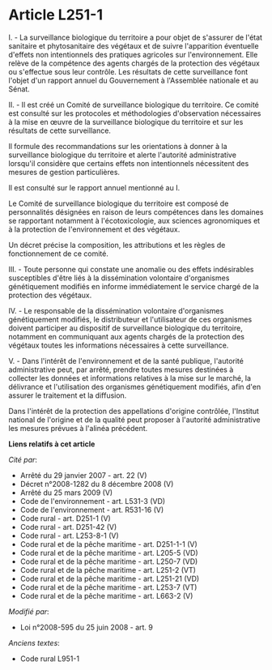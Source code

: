 # Article L251-1

I. - La surveillance biologique du territoire a pour objet de s'assurer de l'état sanitaire et phytosanitaire des végétaux et
de suivre l'apparition éventuelle d'effets non intentionnels des pratiques agricoles sur l'environnement. Elle relève de la
compétence des agents chargés de la protection des végétaux ou s'effectue sous leur contrôle. Les résultats de cette
surveillance font l'objet d'un rapport annuel du Gouvernement à l'Assemblée nationale et au Sénat. 

II. - Il est créé un Comité de surveillance biologique du territoire. Ce comité est consulté sur les protocoles et
méthodologies d'observation nécessaires à la mise en œuvre de la surveillance biologique du territoire et sur les résultats
de cette surveillance. 

Il formule des recommandations sur les orientations à donner à la surveillance biologique du territoire et alerte l'autorité
administrative lorsqu'il considère que certains effets non intentionnels nécessitent des mesures de gestion particulières. 

Il est consulté sur le rapport annuel mentionné au I. 

Le Comité de surveillance biologique du territoire est composé de personnalités désignées en raison de leurs compétences dans
les domaines se rapportant notamment à l'écotoxicologie, aux sciences agronomiques et à la protection de l'environnement et
des végétaux. 

Un décret précise la composition, les attributions et les règles de fonctionnement de ce comité. 

III. - Toute personne qui constate une anomalie ou des effets indésirables susceptibles d'être liés à la dissémination
volontaire d'organismes génétiquement modifiés en informe immédiatement le service chargé de la protection des végétaux.

IV. - Le responsable de la dissémination volontaire d'organismes génétiquement modifiés, le distributeur et l'utilisateur de
ces organismes doivent participer au dispositif de surveillance biologique du territoire, notamment en communiquant aux
agents chargés de la protection des végétaux toutes les informations nécessaires à cette surveillance. 

V. - Dans l'intérêt de l'environnement et de la santé publique, l'autorité administrative peut, par arrêté, prendre toutes
mesures destinées à collecter les données et informations relatives à la mise sur le marché, la délivrance et l'utilisation
des organismes génétiquement modifiés, afin d'en assurer le traitement et la diffusion. 

Dans l'intérêt de la protection des appellations d'origine contrôlée, l'Institut national de l'origine et de la qualité peut
proposer à l'autorité administrative les mesures prévues à l'alinéa précédent.

**Liens relatifs à cet article**

_Cité par_:

  - Arrêté du 29 janvier 2007 - art. 22 (V)
  - Décret n°2008-1282 du 8 décembre 2008 (V)
  - Arrêté du 25 mars 2009 (V)
  - Code de l'environnement - art. L531-3 (VD)
  - Code de l'environnement - art. R531-16 (V)
  - Code rural - art. D251-1 (V)
  - Code rural - art. D251-42 (V)
  - Code rural - art. L253-8-1 (V)
  - Code rural et de la pêche maritime - art. D251-1-1 (V)
  - Code rural et de la pêche maritime - art. L205-5 (VD)
  - Code rural et de la pêche maritime - art. L250-7 (VD)
  - Code rural et de la pêche maritime - art. L251-2 (VT)
  - Code rural et de la pêche maritime - art. L251-21 (VD)
  - Code rural et de la pêche maritime - art. L253-7 (VT)
  - Code rural et de la pêche maritime - art. L663-2 (V)

_Modifié par_:

  - Loi n°2008-595 du 25 juin 2008 - art. 9

_Anciens textes_:

  - Code rural L951-1
